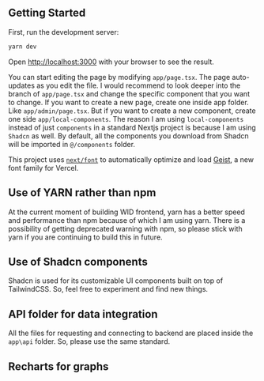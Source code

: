## Getting Started

First, run the development server:

```bash
yarn dev
```

Open [http://localhost:3000](http://localhost:3000) with your browser to see the result.

You can start editing the page by modifying `app/page.tsx`. The page auto-updates as you edit the file. I would recommend to look deeper into the branch of `app/page.tsx` and change the specific component that you want to change. If you want to create a new page, create one inside app folder. Like `app/admin/page.tsx`. But if you want to create a new component, create one side `app/local-components`. The reason I am using `local-components` instead of just `components` in a standard Nextjs project is because I am using `Shadcn` as well. By default, all the components you download from Shadcn will be imported in `@/components` folder. 

This project uses [`next/font`](https://nextjs.org/docs/app/building-your-application/optimizing/fonts) to automatically optimize and load [Geist](https://vercel.com/font), a new font family for Vercel.

## Use of YARN rather than npm

At the current moment of building WID frontend, yarn has a better speed and performance than npm because of which I am using yarn.
There is a possibility of getting deprecated warning with npm, so please stick with yarn if you are continuing to build this in future.

## Use of Shadcn components

Shadcn is used for its customizable UI components built on top of TailwindCSS. So, feel free to experiment and find new things.

## API folder for data integration

All the files for requesting and connecting to backend are placed inside the `app\api` folder. So, please use the same standard.  

## Recharts for graphs
